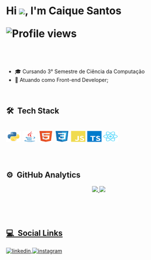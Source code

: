 
<p><h1 align="left">Hi <img src="https://raw.githubusercontent.com/kaueMarques/kaueMarques/master/hi.gif" width="30px">, I'm Caique Santos <p align="left"> <img src="https://komarev.com/ghpvc/?username=CaiqueTodd&color=yellow" alt="Profile views" /> </p></h1>


<br><br>

- 🎓 Cursando 3° Semestre de Ciência da Computação
- 🎯 Atuando como Front-end Developer;

<br>

## 🛠 &nbsp;Tech Stack
<div style="display: inline_block"><br>
<img align="center" alt="Caique-PYTHON" height="30" width="40" src="https://raw.githubusercontent.com/devicons/devicon/master/icons/python/python-original.svg">
<img align="center" alt="Caique-JAVA" height="30" width="40" src="https://raw.githubusercontent.com/devicons/devicon/master/icons/java/java-original.svg">
<img align="center" alt="Caique-HTML" height="30" width="40" src="https://raw.githubusercontent.com/devicons/devicon/master/icons/html5/html5-original.svg">
<img align="center" alt="Caique-CSS" height="30" width="40" src="https://raw.githubusercontent.com/devicons/devicon/master/icons/css3/css3-original.svg">
<img align="center" alt="Caique-Js" height="30" width="40" src="https://raw.githubusercontent.com/devicons/devicon/master/icons/javascript/javascript-plain.svg">
<img align="center" alt="Caique-Ts" height="30" width="40" src="https://raw.githubusercontent.com/devicons/devicon/master/icons/typescript/typescript-plain.svg">
<img align="center" alt="Caique-React" height="30" width="40" src="https://raw.githubusercontent.com/devicons/devicon/master/icons/react/react-original.svg">

<br><br>

## ⚙️ &nbsp;GitHub Analytics

<div align="center">
  <a href="https://github.com/CaiqueTodd">
  <img height="210em" src="https://github-readme-stats.vercel.app/api?username=CaiqueTodd&show_icons=true&theme=radical&include_all_commits=true&count_private=true"/>
  <img height="210em" src="https://github-readme-stats.vercel.app/api/top-langs/?username=CaiqueTodd&exclude_repo=github-readme-stats,Pong,Freeway-JS&langs_count=5&theme=radical"/>
</div><br>


<br><br>

## 💻 &nbsp;Social Links

<p align="left">
<a href="https://www.linkedin.com/in/caique-andrade-dos-santos/" target="_blank">
  <img align="center" src="https://img.shields.io/badge/-Caique Andrade-05122A?style=flat&logo=linkedin" alt="linkedin"/>
</a>
<a href="https://instagram.com/caiquetodd" target="_blank">
 <img align="center" src="https://img.shields.io/badge/-CaiqueTodd-05122A?style=flat&logo=instagram" alt="instagram"/>
</a>
</p>
